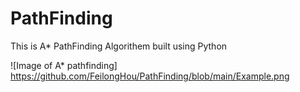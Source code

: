 # PathFinding
This is A* PathFinding Algorithem built using Python

![Image of A* pathfinding] https://github.com/FeilongHou/PathFinding/blob/main/Example.png
